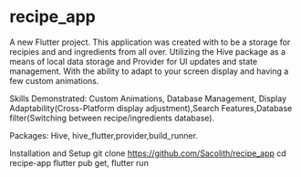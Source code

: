 # recipe_app

A new Flutter project.
This application was created with to be a storage for recipies and and ingredients from all over. 
Utilizing the Hive package as a means of local data storage and Provider for UI updates and state management.
With the ability to adapt to your screen display and having a few custom animations.

Skills Demonstrated: Custom Animations, Database Management, Display Adaptability(Cross-Platform display adjustment),Search Features,Database filter(Switching between recipe/ingredients database).

Packages: Hive, hive_flutter,provider,build_runner.

Installation and Setup git clone https://github.com/Sacolith/recipe_app cd recipe-app flutter pub get,
flutter run
